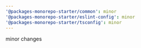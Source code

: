 ```yaml
---
'@packages-monorepo-starter/common': minor
'@packages-monorepo-starter/eslint-config': minor
'@packages-monorepo-starter/tsconfig': minor
---
```


minor changes
